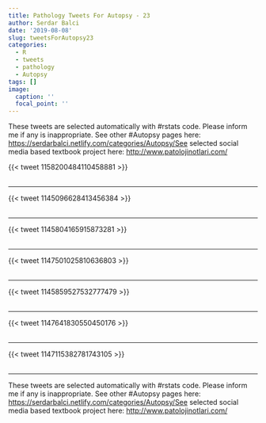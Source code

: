 ```yaml
---
title: Pathology Tweets For Autopsy - 23
author: Serdar Balci
date: '2019-08-08'
slug: tweetsForAutopsy23
categories:
  - R
  - tweets
  - pathology
  - Autopsy
tags: []
image:
  caption: ''
  focal_point: ''
---
```



These tweets are selected automatically with #rstats code. Please inform me if any is inappropriate.
See other #Autopsy pages here: https://serdarbalci.netlify.com/categories/Autopsy/See selected social media based textbook project here: http://www.patolojinotlari.com/

{{< tweet 1158200484110458881 >}}
<br>
<br>
<hr>
{{< tweet 1145096628413456384 >}}
<br>
<br>
<hr>
{{< tweet 1145804165915873281 >}}
<br>
<br>
<hr>
{{< tweet 1147501025810636803 >}}
<br>
<br>
<hr>
{{< tweet 1145859527532777479 >}}
<br>
<br>
<hr>
{{< tweet 1147641830550450176 >}}
<br>
<br>
<hr>
{{< tweet 1147115382781743105 >}}
<br>
<br>
<hr>


These tweets are selected automatically with #rstats code. Please inform me if any is inappropriate.
See other #Autopsy pages here: https://serdarbalci.netlify.com/categories/Autopsy/See selected social media based textbook project here: http://www.patolojinotlari.com/
